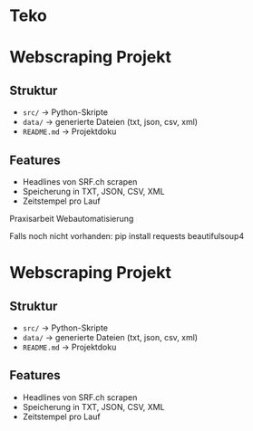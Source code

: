 # Teko

# Webscraping Projekt

## Struktur

- `src/` → Python-Skripte
- `data/` → generierte Dateien (txt, json, csv, xml)
- `README.md` → Projektdoku

## Features

- Headlines von SRF.ch scrapen
- Speicherung in TXT, JSON, CSV, XML
- Zeitstempel pro Lauf

Praxisarbeit Webautomatisierung

Falls noch nicht vorhanden:
pip install requests beautifulsoup4



# Webscraping Projekt

## Struktur

- `src/` → Python-Skripte
- `data/` → generierte Dateien (txt, json, csv, xml)
- `README.md` → Projektdoku

## Features

- Headlines von SRF.ch scrapen
- Speicherung in TXT, JSON, CSV, XML
- Zeitstempel pro Lauf
